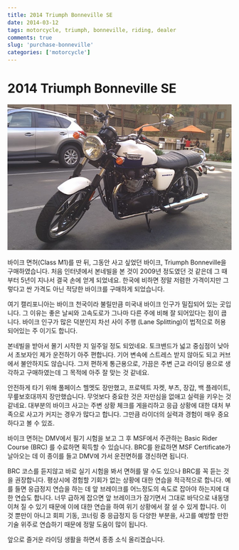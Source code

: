 ```yaml
---
title: 2014 Triumph Bonneville SE
date: 2014-03-12
tags: motorcycle, triumph, bonneville, riding, dealer
comments: true
slug: 'purchase-bonneville'
categories: ['motorcycle']
---
```


# 2014 Triumph Bonneville SE

![2014 Triumph Bonneville SE](/media/page/eunchan/bonneville-01.jpg)

바이크 면허(Class M1)를 딴 뒤, 그동안 사고 싶었던 바이크, Triumph Bonneville을 구매하였습니다.
처음 인터넷에서 본네빌을 본 것이 2009년 정도였던 것 같은데 그 때부터 5년이 지나서 결국 손에 얻게 되었네요.
한국에 비하면 정말 저렴한 가격이지만 그렇다고 싼 가격도 아닌 적당한 바이크를 구매하게 되었습니다.

여기 캘리포니아는 바이크 천국이라 불릴만큼 미국내 바이크 인구가 밀집되어 있는 곳입니다.
그 이유는 좋은 날씨와 고속도로가 그나마 다른 주에 비해 잘 되어있다는 점이 큽니다.
바이크 인구가 많은 덕분인지 차선 사이 주행 (Lane Splitting)이 법적으로 허용되어있는 주 이기도 합니다.

본네빌을 받아서 몰기 시작한 지 일주일 정도 되었네요.
토크밴드가 넓고 중심점이 낮아서 초보자인 제가 운전하기 아주 편합니다.
기어 변속에 스트레스 받지 않아도 되고 커브에서 불안하지도 않습니다.
그저 편하게 통근용으로, 가끔은 주변 근교 라이딩 용으로 생각하고 구매하였는데 그 목적에 아주 잘 맞는 것 같네요.

안전하게 타기 위해 풀페이스 헬멧도 장만했고, 프로텍트 자켓, 부츠, 장갑, 백 플레이트, 무릎보호대까지 장만했습니다.
무엇보다 중요한 것은 자만심을 없애고 실력을 키우는 것 같네요.
대부분의 바이크 사고는 주변 상황 체크를 게을리하고 응급 상황에 대한 대처 부족으로 사고가 커지는 경우가 많다고 합니다.
그만큼 라이더의 실력과 경험이 매우 중요하다고 볼 수 있죠.

바이크 면허는 DMV에서 필기 시험을 보고 그 후 MSF에서 주관하는 Basic Rider Course (BRC) 를 수료하면 획득할 수 있습니다.
BRC를 완료하면 MSF Certificate가 날아오는 데 이 종이를 들고 DMV에 가서 운전면허를 갱신하면 됩니다.

BRC 코스를 듣지않고 바로 실기 시험을 봐서 면허를 딸 수도 있으나 BRC를 꼭 듣는 것을 권장합니다.
평상시에 경험할 기회가 없는 상황에 대한 연습을 적극적으로 합니다.
예를 들면 응급정지 연습을 하는 데 앞 브레이크를 어느정도의 속도로 잡아야 하는지에 대한 연습도 합니다.
너무 급하게 잡으면 앞 브레이크가 잠기면서 그대로 바닥으로 내동댕이쳐 질 수 있기 때문에 이에 대한 연습을 하여 위기 상황에서 잘 설 수 있게 합니다.
이것 뿐만이 아니고 회피 기동, 코너링 중 응급정지 등 다양한 부분을, 사고를 예방할 만한 기술 위주로 연습하기 때문에 정말 도움이 많이 됩니다.

앞으로 즐거운 라이딩 생활을 하면서 종종 소식 올리겠습니다.
